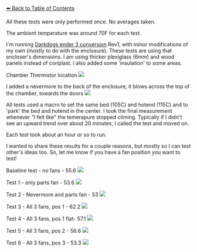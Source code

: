 [:arrow_left: Back to Table of Contents](/README.md)

All these tests were only performed once. No averages taken.

The ambient temperature was around 70F for each test.

I'm running [Darkdogs ender 3 conversion](https://github.com/boubounokefalos/Ender_SW ) Rev1, with minor modifications of my own (mostly to do with the enclosure). 
These tests are using that encloser's dimensions. I am using thicker plexiglass (6mm) and wood panels instead of coriplast. I also added some 'insulation' to some areas.

Chamber Thermistor location
![](/bed-fan/testing/images/chamber_thermistor.jpg)

I added a nevermore to the back of the enclosure, it blows across the top of the chamber, towards the doors
![](/bed-fan/testing/images/nevermore.jpg)

All tests used a macro to set the same bed (105C) and hotend (115C) and to 'park' the bed and hotend in the center. I took the final measurement whenever "I felt like" the temerapure stopped climing. Typically if I didn't see an upward trend over about 20 minutes, I called the test and moved on. 

Each test took about an hour or so to run.

I wanted to share these results for a couple reasons, but mostly so I can test other's ideas too. So, let me know if you have a fan position you want to test!

Baseline test - no fans - 55.6
![](/bed-fan/testing/images/no_fans.jpg_)

Test 1 - only parts fan - 53.6
![](/bed-fan/testing/images/only_part_fan.jpg_)

Test 2 - Nevermore and parts fan - 53
![](/bed-fan/testing/images/parts_and_nevermore_fans.jpg_)

Test 3 - All 3 fans, pos 1 - 62.2
![](/bed-fan/testing/images/pos_1.jpg)

Test 4 - All 3 fans, pos 1 flat- 57.1
![](/bed-fan/testing/images/pos_1_flat.jpg)

Test 5 - All 3 fans, pos 2 - 56.6
![](/bed-fan/testing/images/pos_2.jpg)

Test 6 - All 3 fans, pos 3 - 53.3
![](/bed-fan/testing/images/pos_3.jpg)
